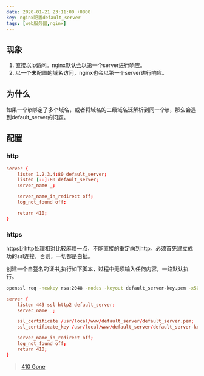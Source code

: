 ```yaml
---
date: 2020-01-21 23:11:00 +0800
key: nginx配置default_server
tags: [web服务器,nginx]
---
```




## 现象
1. 直接以ip访问。nginx默认会以第一个server进行响应。
2. 以一个未配置的域名访问，nginx也会以第一个server进行响应。

## 为什么
如果一个ip绑定了多个域名，或者将域名的二级域名泛解析到同一个ip，那么会遇到default_server的问题。

## 配置

### http

```conf
server {
    listen 1.2.3.4:80 default_server;
    listen [::]:80 default_server;
    server_name _;

    server_name_in_redirect off;
    log_not_found off;

    return 410;
}
```

### https

https比http处理相对比较麻烦一点，不能直接的重定向到http。必须首先建立成功的ssl连接，否则，一切都是白扯。

创建一个自签名的证书,执行如下脚本，过程中无须输入任何内容，一路默认执行。

```bash
openssl req -newkey rsa:2048 -nodes -keyout default_server-key.pem -x509 -days 3650 -out default_server.pem
```

```conf
server {
    listen 443 ssl http2 default_server;
    server_name _;

    ssl_certificate /usr/local/www/default_server/default_server.pem;
    ssl_certificate_key /usr/local/www/default_server/default_server-key.pem;

    server_name_in_redirect off;
    log_not_found off;
    return 410;
}

```

>[410 Gone](https://developer.mozilla.org/zh-CN/docs/Web/HTTP/Status/410?utm_source=mozilla&utm_medium=devtools-netmonitor&utm_campaign=default)